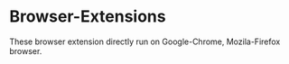 # Browser-Extensions

These browser extension directly run on Google-Chrome, Mozila-Firefox browser.
